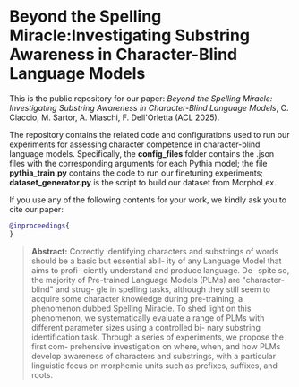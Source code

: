 # Beyond the Spelling Miracle:Investigating Substring Awareness in Character-Blind Language Models

This is the public repository for our paper: *Beyond the Spelling Miracle: Investigating Substring Awareness in Character-Blind Language Models*, C. Ciaccio, M. Sartor, A. Miaschi, F. Dell'Orletta (ACL 2025). 

The repository contains the related code and configurations used to run our experiments for assessing character competence in character-blind language models. Specifically, the **config_files** folder contains the .json files with the corresponding arguments for each Pythia model; the file **pythia_train.py** contains the code to run our finetuning experiments; **dataset_generator.py** is the script to build our dataset from MorphoLex.

If you use any of the following contents for your work, we kindly ask you to cite our paper:

```bibtex
@inproceedings{
}
```

> **Abstract:** Correctly identifying characters and substrings
of words should be a basic but essential abil-
ity of any Language Model that aims to profi-
ciently understand and produce language. De-
spite so, the majority of Pre-trained Language
Models (PLMs) are "character-blind" and strug-
gle in spelling tasks, although they still seem
to acquire some character knowledge during
pre-training, a phenomenon dubbed Spelling
Miracle. To shed light on this phenomenon, we
systematically evaluate a range of PLMs with
different parameter sizes using a controlled bi-
nary substring identification task. Through a
series of experiments, we propose the first com-
prehensive investigation on where, when, and
how PLMs develop awareness of characters and
substrings, with a particular linguistic focus on
morphemic units such as prefixes, suffixes, and
roots.